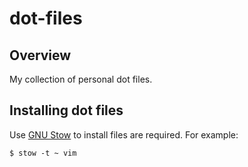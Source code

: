 # dot-files

## Overview

My collection of personal dot files.

## Installing dot files

Use [GNU Stow](https://www.gnu.org/software/stow/) to install files are required.
For example:

```
$ stow -t ~ vim
```
